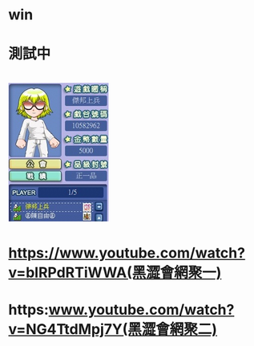 # win
# 測試中
# <img src="war.jpg">
# https://www.youtube.com/watch?v=blRPdRTiWWA(黑澀會網聚一)
# https:www.youtube.com/watch?v=NG4TtdMpj7Y(黑澀會網聚二)
# 
